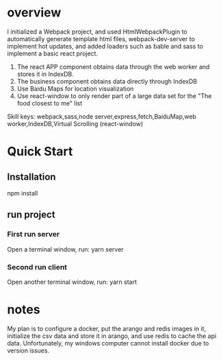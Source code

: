 # overview

I initialized a Webpack project, and used HtmlWebpackPlugin to automatically generate template html files, webpack-dev-server to implement hot updates, and added loaders such as bable and sass to implement a basic react project.

1. The react APP component obtains data through the web worker and stores it in IndexDB.
2. The business component obtains data directly through IndexDB
3. Use Baidu Maps for location visualization
4. Use react-window to only render part of a large data set for the "The food closest to me" list

Skill keys: webpack,sass,node server,express,fetch,BaiduMap,web worker,IndexDB,Virtual Scrolling (react-window)

# Quick Start

## Installation

npm install

## run project

### First run server

Open a terminal window, run: yarn server

### Second run client

Open another terminal window, run: yarn start

# notes

My plan is to configure a docker, put the arango and redis images in it, initialize the csv data and store it in arango, and use redis to cache the api data. Unfortunately, my windows computer cannot install docker due to version issues.
